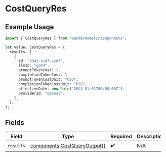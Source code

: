 # CostQueryRes

## Example Usage

```typescript
import { CostQueryRes } from "wandb/models/components";

let value: CostQueryRes = {
  results: [
    {
      id: "2341-asdf-asdf",
      llmId: "gpt4",
      promptTokenCost: 1,
      completionTokenCost: 1,
      promptTokenCostUnit: "USD",
      completionTokenCostUnit: "USD",
      effectiveDate: new Date("2024-01-01T00:00:00Z"),
      providerId: "openai",
    },
  ],
};
```

## Fields

| Field                                                                      | Type                                                                       | Required                                                                   | Description                                                                |
| -------------------------------------------------------------------------- | -------------------------------------------------------------------------- | -------------------------------------------------------------------------- | -------------------------------------------------------------------------- |
| `results`                                                                  | [components.CostQueryOutput](../../models/components/costqueryoutput.md)[] | :heavy_check_mark:                                                         | N/A                                                                        |